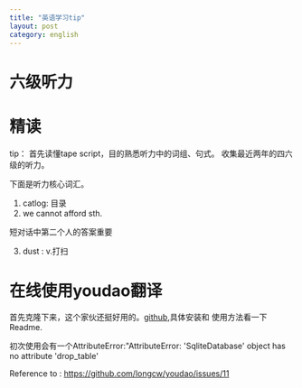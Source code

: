 ```yaml
---
title: "英语学习tip"
layout: post
category: english
---
```


# 六级听力

# 精读

tip： 首先读懂tape script，目的熟悉听力中的词组、句式。
收集最近两年的四六级的听力。

下面是听力核心词汇。

1. catlog: 目录
2. we cannot  afford sth.

短对话中第二个人的答案重要

3. dust : v.打扫

# 在线使用youdao翻译

首先克隆下来，这个家伙还挺好用的。[github](https://github.com/longcw/youdao),具体安装和
使用方法看一下Readme.

初次使用会有一个AttributeError:"AttributeError: 'SqliteDatabase' object has no attribute 'drop_table'

Reference to :
https://github.com/longcw/youdao/issues/11

